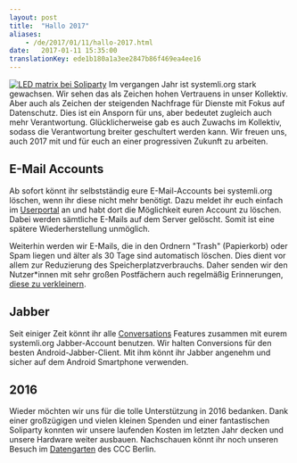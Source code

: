 ```yaml
---
layout: post
title:  "Hallo 2017"
aliases:
    - /de/2017/01/11/hallo-2017.html
date:   2017-01-11 15:35:00
translationKey: ede1b180a1a3ee2847b86f469ea4ee16
---
```

[![LED matrix bei Soliparty](/assets/img/soliparty-matrix-small.jpg)](/assets/img/soliparty-matrix.jpg)
Im vergangen Jahr ist systemli.org stark gewachsen. Wir sehen das als Zeichen hohen Vertrauens in unser Kollektiv. Aber auch als Zeichen der steigenden Nachfrage für Dienste mit Fokus auf Datenschutz. Dies ist ein Ansporn für uns, aber bedeutet zugleich auch mehr Verantwortung. Glücklicherweise gab es auch Zuwachs im Kollektiv, sodass die Verantwortung breiter geschultert werden kann. Wir freuen uns, auch 2017 mit und für euch an einer progressiven Zukunft zu arbeiten.

## E-Mail Accounts

Ab sofort könnt ihr selbstständig eure E-Mail-Accounts bei systemli.org löschen, wenn ihr diese nicht mehr benötigt. Dazu meldet ihr euch einfach im [Userportal](https://users.systemli.org/login) an und habt dort die Möglichkeit euren Account zu löschen. Dabei werden sämtliche E-Mails auf dem Server gelöscht. Somit ist eine spätere Wiederherstellung unmöglich.

Weiterhin werden wir E-Mails, die in den Ordnern "Trash" (Papierkorb) oder Spam liegen und älter als 30 Tage sind automatisch löschen. Dies dient vor allem zur Reduzierung des Speicherplatzverbrauchs. Daher senden wir den Nutzer*innen mit sehr großen Postfächern auch regelmäßig Erinnerungen, [diese zu verkleinern](https://wiki.systemli.org/howto/detach_attachments).

## Jabber

Seit einiger Zeit könnt ihr alle [Conversations](https://conversations.im) Features zusammen mit eurem systemli.org Jabber-Account benutzen. Wir halten Conversions für den besten Android-Jabber-Client. Mit ihm könnt ihr Jabber angenehm und sicher auf dem Android Smartphone verwenden.

## 2016

Wieder möchten wir uns für die tolle Unterstützung in 2016 bedanken. Dank einer großzügigen und vielen kleinen Spenden und einer fantastischen Soliparty konnten wir unsere laufenden Kosten im letzten Jahr decken und unsere Hardware weiter ausbauen.
Nachschauen könnt ihr noch unseren Besuch im [Datengarten](https://media.ccc.de/v/dg-67) des CCC Berlin.

